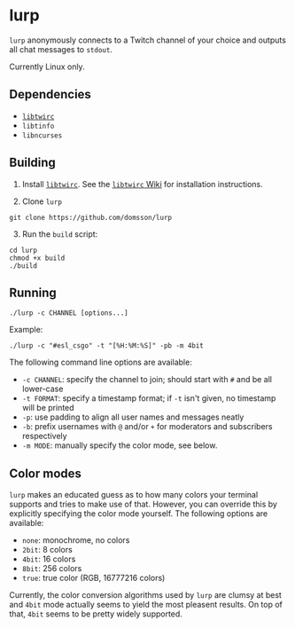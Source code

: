 # lurp 

`lurp` anonymously connects to a Twitch channel of your choice 
and outputs all chat messages to `stdout`.

Currently Linux only.

## Dependencies

- [`libtwirc`](https://github.com/domsson/libtwirc)
- `libtinfo`
- `libncurses`

## Building

1. Install [`libtwirc`](https://github.com/domsson/libtwirc). 
   See the [`libtwirc` Wiki](https://github.com/domsson/libtwirc/wiki)
   for installation instructions.

2. Clone `lurp`

````
git clone https://github.com/domsson/lurp
````

3. Run the `build` script:

```
cd lurp
chmod +x build
./build
```

## Running

```
./lurp -c CHANNEL [options...]
````

Example:

```
./lurp -c "#esl_csgo" -t "[%H:%M:%S]" -pb -m 4bit
```

The following command line options are available:

- `-c CHANNEL`: specify the channel to join; should start with `#` 
                and be all lower-case
- `-t FORMAT`: specify a timestamp format; if `-t` isn't given, 
               no timestamp will be printed
- `-p`: use padding to align all user names and messages neatly
- `-b`: prefix usernames with `@` and/or `+` 
        for moderators and subscribers respectively
- `-m MODE`: manually specify the color mode, see below.

## Color modes

`lurp` makes an educated guess as to how many colors your terminal 
supports and tries to make use of that. However, you can override this 
by explicitly specifying the color mode yourself. The following options 
are available:

- `none`: monochrome, no colors
- `2bit`: 8 colors
- `4bit`: 16 colors
- `8bit`: 256 colors
- `true`: true color (RGB, 16777216 colors)

Currently, the color conversion algorithms used by `lurp` are clumsy
at best and `4bit` mode actually seems to yield the most pleasent results.
On top of that, `4bit` seems to be pretty widely supported.

